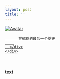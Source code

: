```yaml
---
layout: post
title: ''
---
```


<p class="imglist">

<div class="image-container">
  <a href="https://pic2.superbed.cn/item/5df9a5d076085c3289832286.jpg"  data-fancybox="images">
    <img src="https://pic2.superbed.cn/item/5df9a5d076085c32898322ad.jpg" alt="Avatar" class="image" />
    <div class="overlay">
      <div class="text">
        
          在鹤岗的最后一个夏天
        
      </div>
    </div>
  </a>
</div>








<a href="https://pic2.superbed.cn/item/5df9a5d076085c3289832288.jpg" data-fancybox="images"><img src="" /></a>
<a href="https://pic2.superbed.cn/item/5df9a5d076085c328983228a.jpg" data-fancybox="images"><img src="" /></a>
<a href="https://pic2.superbed.cn/item/5df9a5d076085c328983228c.jpg" data-fancybox="images"><img src="" /></a>
<a href="https://pic2.superbed.cn/item/5df9a5d076085c328983228e.jpg" data-fancybox="images"><img src="" /></a>
<a href="https://pic2.superbed.cn/item/5df9a5d076085c3289832290.jpg" data-fancybox="images"><img src="" /></a>
<a href="https://pic2.superbed.cn/item/5df9a5d076085c3289832292.jpg" data-fancybox="images"><img src="" /></a>
<a href="https://pic2.superbed.cn/item/5df9a5d076085c3289832294.jpg" data-fancybox="images"><img src="" /></a>
<a href="https://pic2.superbed.cn/item/5df9a5d076085c3289832298.jpg" data-fancybox="images"><img src="" /></a>
<a href="https://pic2.superbed.cn/item/5df9a5d076085c328983229a.jpg" data-fancybox="images"><img src="" /></a>
<a href="https://pic2.superbed.cn/item/5df9a5d076085c328983229d.jpg" data-fancybox="images"><img src="" /></a>
<a href="https://pic2.superbed.cn/item/5df9a5d076085c328983229f.jpg" data-fancybox="images"><img src="" /></a>
<a href="https://pic2.superbed.cn/item/5df9a5d076085c32898322a1.jpg" data-fancybox="images"><img src="" /></a>
<a href="https://pic2.superbed.cn/item/5df9a5d076085c32898322a3.jpg" data-fancybox="images"><img src="" /></a>
<a href="https://pic2.superbed.cn/item/5df9a5d076085c32898322a5.jpg" data-fancybox="images"><img src="" /></a>
<a href="https://pic2.superbed.cn/item/5df9a5d076085c32898322a7.jpg" data-fancybox="images"><img src="" /></a>
<a href="https://pic2.superbed.cn/item/5df9a5d076085c32898322aa.jpg" data-fancybox="images"><img src="" /></a>
<a href="https://pic2.superbed.cn/item/5df9a5d076085c32898322ad.jpg" data-fancybox="images"><img src="" /></a>
<a href="https://pic2.superbed.cn/item/5df9a5d076085c32898322af.jpg" data-fancybox="images"><img src="" /></a>
<a href="https://pic2.superbed.cn/item/5df9a5d076085c32898322b2.jpg" data-fancybox="images"><img src="" /></a>
<a href="https://pic2.superbed.cn/item/5df9a5d076085c32898322b5.jpg" data-fancybox="images"><img src="" /></a>
<a href="https://pic2.superbed.cn/item/5df9a5d076085c32898322b7.jpg" data-fancybox="images"><img src="" /></a>
<a href="https://pic2.superbed.cn/item/5df9a5d076085c32898322ba.jpg" data-fancybox="images"><img src="" /></a>
<a href="https://pic2.superbed.cn/item/5df9a5d076085c32898322bc.jpg" data-fancybox="images"><img src="" /></a>
<a href="https://pic2.superbed.cn/item/5df9a5d076085c32898322be.jpg" data-fancybox="images"><img src="" /></a>
<a href="https://pic2.superbed.cn/item/5df9a61476085c3289832dfe.jpg" data-fancybox="images"><img src="" /></a>
<a href="https://pic2.superbed.cn/item/5df9a61476085c3289832e00.jpg" data-fancybox="images"><img src="" /></a>
<a href="https://pic2.superbed.cn/item/5df9a61476085c3289832e02.jpg" data-fancybox="images"><img src="" /></a>
<a href="https://pic2.superbed.cn/item/5df9a61476085c3289832e04.jpg" data-fancybox="images"><img src="" /></a>
<a href="https://pic2.superbed.cn/item/5df9a61476085c3289832e06.jpg" data-fancybox="images"><img src="" /></a>
<a href="https://pic2.superbed.cn/item/5df9a61476085c3289832e0c.jpg" data-fancybox="images"><img src="" /></a>
<a href="https://pic2.superbed.cn/item/5df9a61476085c3289832e0e.jpg" data-fancybox="images"><img src="" /></a>
<a href="https://pic2.superbed.cn/item/5df9a61476085c3289832e12.jpg" data-fancybox="images"><img src="" /></a>
<a href="https://pic2.superbed.cn/item/5df9a61476085c3289832e14.jpg" data-fancybox="images"><img src="" /></a>
<a href="https://pic2.superbed.cn/item/5df9a61476085c3289832e17.jpg" data-fancybox="images"><img src="" /></a>
<a href="https://pic2.superbed.cn/item/5df9a61476085c3289832e1a.jpg" data-fancybox="images"><img src="" /></a>
<a href="https://pic2.superbed.cn/item/5df9a61476085c3289832e1c.jpg" data-fancybox="images"><img src="" /></a>
<a href="https://pic2.superbed.cn/item/5df9a61476085c3289832e1e.jpg" data-fancybox="images"><img src="" /></a>
<a href="https://pic2.superbed.cn/item/5df9a61476085c3289832e21.jpg" data-fancybox="images"><img src="" /></a>
<a href="https://pic2.superbed.cn/item/5df9a61476085c3289832e23.jpg" data-fancybox="images"><img src="" /></a>
<a href="https://pic2.superbed.cn/item/5df9a61476085c3289832e25.jpg" data-fancybox="images"><img src="" /></a>
<a href="https://pic2.superbed.cn/item/5df9a61476085c3289832e27.jpg" data-fancybox="images"><img src="" /></a>
<a href="https://pic2.superbed.cn/item/5df9a61476085c3289832e29.jpg" data-fancybox="images"><img src="" /></a>


</p>



#### [text](https://cxcxcx.cx/works/0006a.html)